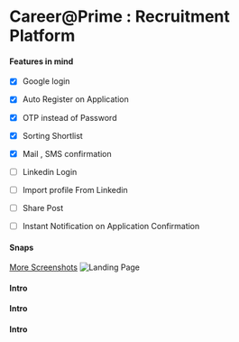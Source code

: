 # Career@Prime : Recruitment Platform  
#### Features in mind
- [x] Google login
- [x] Auto Register on Application
- [x] OTP instead of Password
- [x] Sorting Shortlist
- [x] Mail , SMS confirmation 

- [ ] Linkedin Login
- [ ] Import profile From Linkedin
- [ ] Share Post
- [ ] Instant Notification on Application Confirmation

#### Snaps
[More Screenshots](https://github.com/Tuurash/JobPortal/tree/master/ScreenShots/Img)
![Landing Page](https://github.com/Tuurash/JobPortal/blob/master/ScreenShots/Landing.gif)

#### Intro

#### Intro

#### Intro

